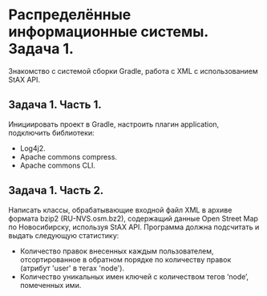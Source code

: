 # Распределённые информационные системы. Задача 1.
Знакомство с системой сборки Gradle, работа с XML с использованием StAX API.

## Задача 1. Часть 1.
Инициировать проект в Gradle, настроить плагин application, подключить библиотеки:
- Log4j2.
- Apache commons compress.
- Apache commons CLI.

## Задача 1. Часть 2.
Написать классы, обрабатывающие входной файл XML в архиве формата bzip2 (RU-NVS.osm.bz2), содержащий данные Open Street Map по Новосибирску, используя StAX API. 
Программа должна подсчитать и выдать следующую статистику:
- Количество правок внесенных каждым пользователем, отсортированное в обратном порядке по количеству правок (атрибут 'user' в тегах 'node'). 
- Количество уникальных имен ключей с количеством тегов ‘node’, помеченных ими.
